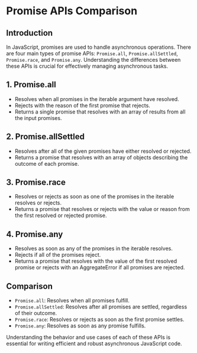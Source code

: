# Promise APIs Comparison

## Introduction
In JavaScript, promises are used to handle asynchronous operations. There are four main types of promise APIs: `Promise.all`, `Promise.allSettled`, `Promise.race`, and `Promise.any`. Understanding the differences between these APIs is crucial for effectively managing asynchronous tasks.

## 1. Promise.all
- Resolves when all promises in the iterable argument have resolved.
- Rejects with the reason of the first promise that rejects.
- Returns a single promise that resolves with an array of results from all the input promises.

## 2. Promise.allSettled
- Resolves after all of the given promises have either resolved or rejected.
- Returns a promise that resolves with an array of objects describing the outcome of each promise.

## 3. Promise.race
- Resolves or rejects as soon as one of the promises in the iterable resolves or rejects.
- Returns a promise that resolves or rejects with the value or reason from the first resolved or rejected promise.

## 4. Promise.any
- Resolves as soon as any of the promises in the iterable resolves.
- Rejects if all of the promises reject.
- Returns a promise that resolves with the value of the first resolved promise or rejects with an AggregateError if all promises are rejected.

## Comparison
- `Promise.all`: Resolves when all promises fulfill.
- `Promise.allSettled`: Resolves after all promises are settled, regardless of their outcome.
- `Promise.race`: Resolves or rejects as soon as the first promise settles.
- `Promise.any`: Resolves as soon as any promise fulfills.

Understanding the behavior and use cases of each of these APIs is essential for writing efficient and robust asynchronous JavaScript code.

